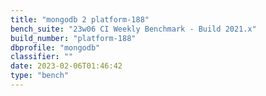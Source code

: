 ```yaml
---
title: "mongodb 2 platform-188"
bench_suite: "23w06 CI Weekly Benchmark - Build 2021.x"
build_number: "platform-188"
dbprofile: "mongodb"
classifier: ""
date: 2023-02-06T01:46:42
type: "bench"
---
```

